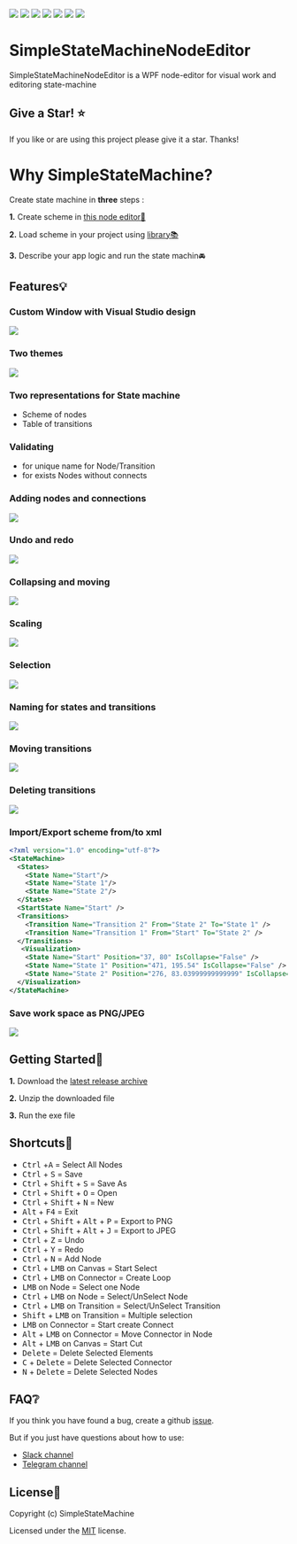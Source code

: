  [![](https://img.shields.io/github/v/release/SimpleStateMachine/SimpleStateMachineNodeEditor)](https://github.com/SimpleStateMachine/SimpleStateMachineNodeEditor/releases) [![](https://img.shields.io/github/stars/SimpleStateMachine/SimpleStateMachineNodeEditor)](https://github.com/SimpleStateMachine/SimpleStateMachineNodeEditor) [![](https://img.shields.io/github/license/SimpleStateMachine/SimpleStateMachineNodeEditor)](https://github.com/SimpleStateMachine/SimpleStateMachineNodeEditor) [![](https://img.shields.io/github/languages/code-size/SimpleStateMachine/SimpleStateMachineNodeEditor)](https://github.com/SimpleStateMachine/SimpleStateMachineNodeEditor) 
 [![]( https://img.shields.io/github/last-commit/SimpleStateMachine/SimpleStateMachineNodeEditor)](https://github.com/SimpleStateMachine/SimpleStateMachineNodeEditor) [![](https://img.shields.io/badge/chat-slack-blueviolet.svg)](https://join.slack.com/t/simplestatemachine/shared_invite/zt-fnfhvvsx-fTejcpPn~PPb2ojdG_MQBg) [![](https://img.shields.io/badge/chat-telegram-blue.svg)](https://t.me/joinchat/HMLJFkv9do6aDV188rhd0w)
 
 # SimpleStateMachineNodeEditor
  
 SimpleStateMachineNodeEditor is a WPF node-editor for visual work and editoring  state-machine
 
  ## Give a Star! :star:
If you like or are using this project please give it a star. Thanks!

 # Why SimpleStateMachine?
 Create state machine in **three** steps :
 
 **1.** Create scheme in  [this node editor🔗](https://github.com/SimpleStateMachine/SimpleStateMachineNodeEditor)

**2.** Load scheme in your project using [library📚](https://github.com/SimpleStateMachine/SimpleStateMachineLibrary) 

**3.** Describe your app logic and run the state machin🚘

## Features💡
### Custom Window with Visual Studio design
[![](https://github.com/SimpleStateMachine/SimpleStateMachineNodeEditor/blob/gh-pages/img/Custom%20window.jpg)](https://github.com/SimpleStateMachine/SimpleStateMachineNodeEditor)
### Two themes
[![](https://github.com/SimpleStateMachine/SimpleStateMachineNodeEditor/blob/gh-pages/img/Themes.jpg)](https://github.com/SimpleStateMachine/SimpleStateMachineNodeEditor)
### Two representations for State machine
* Scheme of nodes
* Table of transitions

### Validating 
* for unique name for Node/Transition
* for exists Nodes without connects
### Adding nodes and connections
[![](https://github.com/SimpleStateMachine/SimpleStateMachineNodeEditor/blob/gh-pages/img/adding.gif)](https://github.com/SimpleStateMachine/SimpleStateMachineNodeEditor)
### Undo and redo
[![](https://github.com/SimpleStateMachine/SimpleStateMachineNodeEditor/blob/gh-pages/img/undo%20and%20redo.gif)](https://github.com/SimpleStateMachine/SimpleStateMachineNodeEditor)
### Collapsing and  moving
[![](https://github.com/SimpleStateMachine/SimpleStateMachineNodeEditor/blob/gh-pages/img/collapsing%20and%20moving.gif)](https://github.com/SimpleStateMachine/SimpleStateMachineNodeEditor)
### Scaling
[![](https://github.com/SimpleStateMachine/SimpleStateMachineNodeEditor/blob/gh-pages/img/Scaling.gif)](https://github.com/SimpleStateMachine/SimpleStateMachineNodeEditor)
### Selection
[![](https://github.com/SimpleStateMachine/SimpleStateMachineNodeEditor/blob/gh-pages/img/selection.gif)](https://github.com/SimpleStateMachine/SimpleStateMachineNodeEditor)
### Naming for states and transitions
[![](https://github.com/SimpleStateMachine/SimpleStateMachineNodeEditor/blob/gh-pages/img/naming%20for%20states%20and%20transitions.gif)](https://github.com/SimpleStateMachine/SimpleStateMachineNodeEditor)
### Moving transitions
[![](https://github.com/SimpleStateMachine/SimpleStateMachineNodeEditor/blob/gh-pages/img/moving%20transitions.gif)](https://github.com/SimpleStateMachine/SimpleStateMachineNodeEditor)
### Deleting transitions
[![](https://github.com/SimpleStateMachine/SimpleStateMachineNodeEditor/blob/gh-pages/img/deleting%20transitions.gif)](https://github.com/SimpleStateMachine/SimpleStateMachineNodeEditor)
### Import/Export scheme from/to xml
```xml
<?xml version="1.0" encoding="utf-8"?>
<StateMachine>
  <States>
    <State Name="Start"/>
    <State Name="State 1"/>
    <State Name="State 2"/>
  </States>
  <StartState Name="Start" />
  <Transitions>
    <Transition Name="Transition 2" From="State 2" To="State 1" />
    <Transition Name="Transition 1" From="Start" To="State 2" />
  </Transitions>
   <Visualization>
    <State Name="Start" Position="37, 80" IsCollapse="False" />
    <State Name="State 1" Position="471, 195.54" IsCollapse="False" />
    <State Name="State 2" Position="276, 83.03999999999999" IsCollapse="False" />
  </Visualization>
</StateMachine>
```
### Save work space as PNG/JPEG
[![](https://github.com/SimpleStateMachine/SimpleStateMachineNodeEditor/blob/gh-pages/img/jpg.jpg)](https://github.com/SimpleStateMachine/SimpleStateMachineNodeEditor)

## Getting Started📂

 **1.** Download the [latest release archive](https://github.com/SimpleStateMachine/SimpleStateMachineNodeEditor/releases)
 
 **2.** Unzip the downloaded file
 
 **3.** Run the exe file
 
## Shortcuts📎
* <kbd>Ctrl</kbd></kbd> +<kbd>A</kbd> = Select All Nodes
* <kbd>Ctrl</kbd> + <kbd>S</kbd> = Save
* <kbd>Ctrl</kbd> + <kbd>Shift</kbd> + <kbd>S</kbd> = Save As
* <kbd>Ctrl</kbd> + <kbd>Shift</kbd> + <kbd>O</kbd> = Open
* <kbd>Ctrl</kbd> + <kbd>Shift</kbd> + <kbd>N</kbd> = New
* <kbd>Alt</kbd> + <kbd>F4</kbd> = Exit
* <kbd>Ctrl</kbd> + <kbd>Shift</kbd> + <kbd>Alt</kbd> + <kbd>P</kbd> = Export to PNG
* <kbd>Ctrl</kbd> + <kbd>Shift</kbd> + <kbd>Alt</kbd> + <kbd>J</kbd> = Export to JPEG
* <kbd>Ctrl</kbd> + <kbd>Z</kbd> = Undo
* <kbd>Ctrl</kbd> + <kbd>Y</kbd> = Redo
* <kbd>Ctrl</kbd> + <kbd>N</kbd> = Add Node
* <kbd>Ctrl</kbd> + <kbd>LMB</kbd> on Canvas = Start Select
* <kbd>Ctrl</kbd> + <kbd>LMB</kbd> on Connector = Create Loop
* <kbd>LMB</kbd> on Node = Select one Node
* <kbd>Ctrl</kbd> + <kbd>LMB</kbd> on Node = Select/UnSelect Node 
* <kbd>Ctrl</kbd> + <kbd>LMB</kbd> on Transition = Select/UnSelect Transition
* <kbd>Shift</kbd> + <kbd>LMB</kbd> on Transition = Multiple selection
* <kbd>LMB</kbd> on Connector = Start create Connect
* <kbd>Alt</kbd> + <kbd>LMB</kbd> on Connector = Move Connector in Node
* <kbd>Alt</kbd> + <kbd>LMB</kbd> on Canvas = Start Cut
* <kbd>Delete</kbd> = Delete Selected Elements
* <kbd>C</kbd> + <kbd>Delete</kbd> = Delete Selected Connector
* <kbd>N</kbd> + <kbd>Delete</kbd> = Delete Selected Nodes

 ## FAQ❔
 If you think you have found a bug, create a github [issue](https://github.com/SimpleStateMachine/SimpleStateMachineNodeEditor/issues).
 
 But if you just have questions about how to use:
 
- [Slack channel](https://join.slack.com/t/simplestatemachine/shared_invite/zt-fnfhvvsx-fTejcpPn~PPb2ojdG_MQBg)
- [Telegram channel](https://t.me/joinchat/HMLJFkv9do6aDV188rhd0w)

## License📑

Copyright (c) SimpleStateMachine

Licensed under the [MIT](LICENSE) license.

